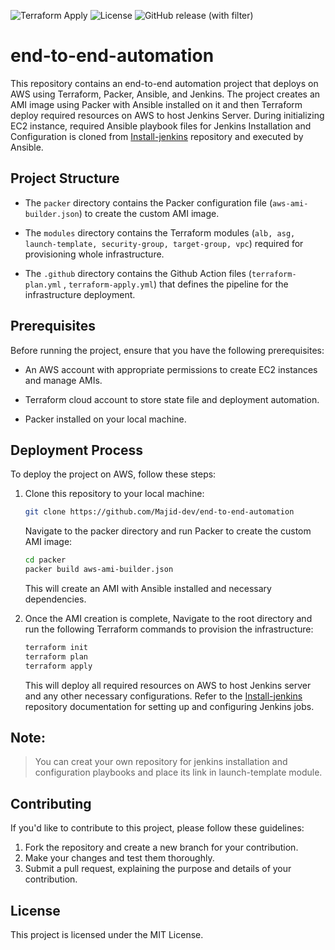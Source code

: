 ![Terraform Apply](https://github.com/Majid-dev/end-to-end-automation/actions/workflows/terraform-apply.yml/badge.svg?branch=main)
![License](https://img.shields.io/github/license/Majid-dev/end-to-end-automation)
![GitHub release (with filter)](https://img.shields.io/github/v/release/majid-dev/end-to-end-automation)


# end-to-end-automation
This repository contains an end-to-end automation project that deploys on AWS using Terraform, Packer, Ansible, and Jenkins. The project creates an AMI image using Packer with Ansible installed on it and then Terraform deploy required resources on AWS to host Jenkins Server. During initializing EC2 instance, required Ansible playbook files for Jenkins Installation and Configuration is cloned from [Install-jenkins](https://github.com/Majid-dev/install-jenkins) repository and executed by Ansible.

## Project Structure
- The `packer` directory contains the Packer configuration file (`aws-ami-builder.json`) to create the custom AMI image.

- The `modules` directory contains the Terraform modules (`alb, asg, launch-template, security-group, target-group, vpc`) required for provisioning whole infrastructure.

- The `.github` directory contains the Github Action files (`terraform-plan.yml` , `terraform-apply.yml`) that defines the pipeline for the infrastructure deployment.

## Prerequisites

Before running the project, ensure that you have the following prerequisites:

- An AWS account with appropriate permissions to create EC2 instances and manage AMIs.
- Terraform cloud account to store state file and deployment automation.

- Packer installed on your local machine.

## Deployment Process
To deploy the project on AWS, follow these steps:
1. Clone this repository to your local machine:
    ```bash
   git clone https://github.com/Majid-dev/end-to-end-automation
    ```
    Navigate to the packer directory and run Packer to create the custom AMI image:
    ```bash
    cd packer
    packer build aws-ami-builder.json
    ```
    This will create an AMI with Ansible installed and necessary dependencies.

2. Once the AMI creation is complete, Navigate to the root directory and run the following Terraform commands to provision the infrastructure:
    ```bash
    terraform init
    terraform plan
    terraform apply
    ```
    This will deploy all required resources on AWS to host Jenkins server and any other necessary configurations. Refer to the [Install-jenkins](https://github.com/Majid-dev/install-jenkins) repository documentation for setting up and configuring Jenkins jobs.
## Note:
 > You can creat your own repository for jenkins installation and configuration playbooks and place its link in launch-template module.

## Contributing
If you'd like to contribute to this project, please follow these guidelines:
1. Fork the repository and create a new branch for your contribution.
2. Make your changes and test them thoroughly.
3. Submit a pull request, explaining the purpose and details of your contribution.
## License
This project is licensed under the MIT License.






